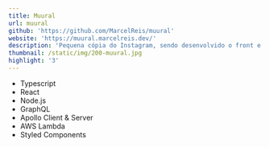 ```yaml
---
title: Muural
url: muural
github: 'https://github.com/MarcelReis/muural'
website: 'https://muural.marcelreis.dev/'
description: 'Pequena cópia do Instagram, sendo desenvolvido o front e o backend'
thumbnail: /static/img/200-muural.jpg
highlight: '3'
---
```

* Typescript
* React
* Node.js
* GraphQL
* Apollo Client & Server
* AWS Lambda
* Styled Components
